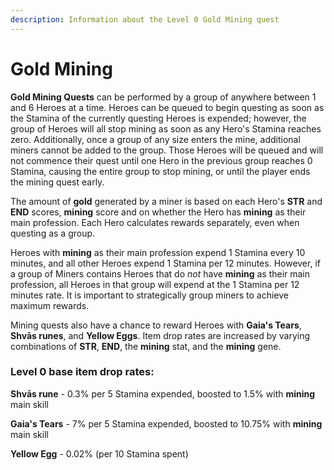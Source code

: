 ```yaml
---
description: Information about the Level 0 Gold Mining quest
---
```


# Gold Mining

**Gold Mining Quests** can be performed by a group of anywhere between 1 and 6 Heroes at a time.  Heroes can be queued to begin questing as soon as the Stamina of the currently questing Heroes is expended; however, the group of Heroes will all stop mining as soon as any Hero's Stamina reaches zero. Additionally, once a group of any size enters the mine, additional miners cannot be added to the group. Those Heroes will be queued and will not commence their quest until one Hero in the previous group reaches 0 Stamina, causing the entire group to stop mining, or until the player ends the mining quest early.

The amount of **gold** generated by a miner is based on each Hero's **STR** and **END** scores, **mining** score and on whether the Hero has **mining** as their main profession. Each Hero calculates rewards separately, even when questing as a group.

Heroes with **mining** as their main profession expend 1 Stamina every 10 minutes, and all other Heroes expend 1 Stamina per 12 minutes. However, if a group of Miners contains Heroes that do _not_ have **mining** as their main profession, all Heroes in that group will expend at the 1 Stamina per 12 minutes rate. It is important to strategically group miners to achieve maximum rewards.

Mining quests also have a chance to reward Heroes with **Gaia's Tears**, **Shvās runes**, and **Yellow Eggs**. Item drop rates are increased by varying combinations of **STR**, **END**, the **mining** stat, and the **mining** gene.

### Level 0 base item drop rates:

**Shvās rune** - 0.3% per 5 Stamina expended, boosted to 1.5% with **mining** main skill&#x20;

**Gaia's Tears** - 7%  per 5 Stamina expended, boosted to 10.75% with **mining** main skill

**Yellow Egg** - 0.02% (per 10 Stamina spent)
